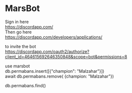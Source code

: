 # MarsBot
Sign in here<br />
https://discordapp.com/<br />
Then go here<br />
https://discordapp.com/developers/applications/<br />

to invite the bot<br />
https://discordapp.com/oauth2/authorize?client_id=464615692646350848&scope=bot&permissions=8<br />

use marsbot<br />
db.permabans.insert([{"champion": "Malzahar"}])<br />
await db.permabans.remove( {champion: "Malzahar"})<br />

db.permabans.find()<br />
